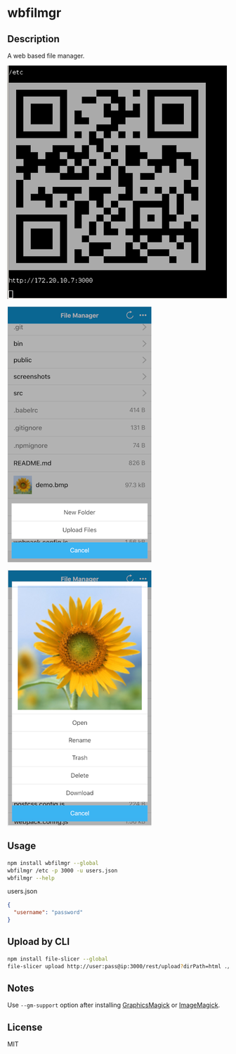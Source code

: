 # wbfilmgr

## Description

A web based file manager.

![qrdoe](https://raw.githubusercontent.com/zuojiang/wbfilmgr/1.x.x/screenshots/terminal-1.3.0.png)

![actions](https://raw.githubusercontent.com/zuojiang/wbfilmgr/1.x.x/screenshots/actions-1.3.0.png)

![file-actions](https://raw.githubusercontent.com/zuojiang/wbfilmgr/1.x.x/screenshots/file-actions-1.3.0.png)

## Usage

```sh
npm install wbfilmgr --global
wbfilmgr /etc -p 3000 -u users.json
wbfilmgr --help
```

users.json

```json
{
  "username": "password"
}
```

## Upload by CLI

```sh
npm install file-slicer --global
file-slicer upload http://user:pass@ip:3000/rest/upload?dirPath=html ./dist
```

## Notes

Use `--gm-support` option after installing
[GraphicsMagick](http://www.graphicsmagick.org/)
or
[ImageMagick](http://www.imagemagick.org/).

## License

MIT
